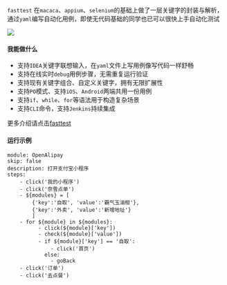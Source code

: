 `fasttest` 在`macaca`、`appium`、`selenium`的基础上做了一层关键字的封装与解析，通过`yaml`编写自动化用例，即使无代码基础的同学也已可以很快上手自动化测试

![](https://img.shields.io/badge/python-3.7-green) 

#### 我能做什么
- 支持`IDEA`关键字联想输入，在`yaml`文件上写用例像写代码一样舒畅
- 支持在线实时`debug`用例步骤，无需重复运行验证
- 支持现有关键字组合、自定义关键字，拥有无限扩展性
- 支持`PO`模式、支持`iOS`、`Android`两端共用一份用例
- 支持`if`、`while`、`for`等语法用于构造复杂场景
- 支持`CLI`命令，支持`Jenkins`持续集成

更多介绍请点击[fasttest](https://www.yuque.com/jodeee/kb/ywq037)

#### 运行示例
```
module: OpenAlipay
skip: false
description: 打开支付宝小程序
steps:
    - click('我的小程序')
    - click('奈雪点单')
    - ${modules} = [
        {'key':'自取', 'value':'霸气玉油柑'},
        {'key':'外卖', 'value':'新增地址'}
        ]
    - for ${module} in ${modules}:
          - click(${module}['key'])
          - check(${module}['value'])
          - if ${module}['key'] == '自取':
              - click('首页')
            else:
              - goBack
    - click('订单')
    - click('去点餐')
```
